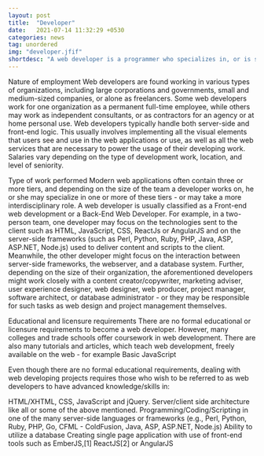 ```yaml
---
layout: post
title:  "Developer"
date:   2021-07-14 11:32:29 +0530
categories: news
tag: unordered
img: "developer.jfif"
shortdesc: "A web developer is a programmer who specializes in, or is specifically engaged in, the development of World Wide Web applications using a client–server model."
---
```

Nature of employment
Web developers are found working in various types of organizations, including large corporations and governments, small and medium-sized companies, or alone as freelancers. Some web developers work for one organization as a permanent full-time employee, while others may work as independent consultants, or as contractors for an agency or at home personal use. Web developers typically handle both server-side and front-end logic. This usually involves implementing all the visual elements that users see and use in the web applications or use, as well as all the web services that are necessary to power the usage of their developing work. Salaries vary depending on the type of development work, location, and level of seniority.

Type of work performed
Modern web applications often contain three or more tiers, and depending on the size of the team a developer works on, he or she may specialize in one or more of these tiers - or may take a more interdisciplinary role. A web developer is usually classified as a Front-end web development or a Back-End Web Developer. For example, in a two-person team, one developer may focus on the technologies sent to the client such as HTML, JavaScript, CSS, ReactJs or AngularJS and on the server-side frameworks (such as Perl, Python, Ruby, PHP, Java, ASP, ASP.NET, Node.js) used to deliver content and scripts to the client. Meanwhile, the other developer might focus on the interaction between server-side frameworks, the webserver, and a database system. Further, depending on the size of their organization, the aforementioned developers might work closely with a content creator/copywriter, marketing adviser, user experience designer, web designer, web producer, project manager, software architect, or database administrator - or they may be responsible for such tasks as web design and project management themselves.

Educational and licensure requirements
There are no formal educational or licensure requirements to become a web developer. However, many colleges and trade schools offer coursework in web development. There are also many tutorials and articles, which teach web development, freely available on the web - for example Basic JavaScript

Even though there are no formal educational requirements, dealing with web developing projects requires those who wish to be referred to as web developers to have advanced knowledge/skills in:

HTML/XHTML, CSS, JavaScript and jQuery.
Server/client side architecture like all or some of the above mentioned.
Programming/Coding/Scripting in one of the many server-side languages or frameworks (e.g., Perl, Python, Ruby, PHP, Go, CFML - ColdFusion, Java, ASP, ASP.NET, Node.js)
Ability to utilize a database
Creating single page application with use of front-end tools such as EmberJS,[1] ReactJS[2] or AngularJS
